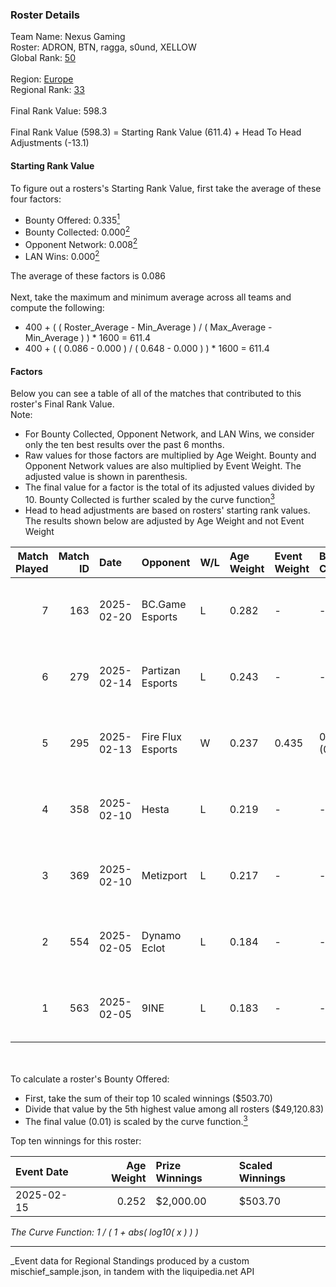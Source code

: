 ### Roster Details<br />
Team Name: Nexus Gaming<br />
Roster: ADRON, BTN, ragga, s0und, XELLOW<br />
Global Rank: [50](../../standings_global_2025_07_07.md)<br />
<br />
Region: [Europe]( ../../standings_europe_2025_07_07.md)<br />
Regional Rank: [33]( ../../standings_europe_2025_07_07.md)<br />
<br />
Final Rank Value:  598.3<br />
<br />
Final Rank Value (598.3) = Starting Rank Value (611.4) + Head To Head Adjustments (-13.1)<br />

#### Starting Rank Value<br />
To figure out a rosters's Starting Rank Value, first take the average of these four factors:<br />
- Bounty Offered: 0.335[<sup>1</sup>](#table2)
- Bounty Collected: 0.000[<sup>2</sup>](#table1)
- Opponent Network: 0.008[<sup>2</sup>](#table1)
- LAN Wins: 0.000[<sup>2</sup>](#table1)

The average of these factors is 0.086<br />
<br />
Next, take the maximum and minimum average across all teams and compute the following:<br />
- 400 + ( ( Roster_Average - Min_Average ) / ( Max_Average - Min_Average ) ) * 1600 = 611.4
- 400 + ( ( 0.086 - 0.000 ) / ( 0.648 - 0.000 ) ) * 1600 = 611.4


#### Factors<br />
Below you can see a table of all of the matches that contributed to this roster's Final Rank Value.<br />
Note:<br />

- For Bounty Collected, Opponent Network, and LAN Wins, we consider only the ten best results over the past 6 months.
- Raw values for those factors are multiplied by Age Weight. Bounty and Opponent Network values are also multiplied by Event Weight. The adjusted value is shown in parenthesis.
- The final value for a factor is the total of its adjusted values divided by 10. Bounty Collected is further scaled by the curve function[<sup>3</sup>](#curveFunction)
- Head to head adjustments are based on rosters' starting rank values. The results shown below are adjusted by Age Weight and not Event Weight
<span id="table1"></span><br />


| Match Played | Match ID | Date       | Opponent          | W/L | Age Weight | Event Weight | Bounty Collected | Opponent Network | LAN Wins  | H2H Adj. | Roster                           |
| -: | -: | :- | :- | :- | :- | :- | :- | :- | :- | -: | :- |
|            7 |      163 | 2025-02-20 | BC.Game Esports   | L   | 0.282      | -            | -                | -                | -         |    -1.18 | ADRON, BTN, ragga, s0und, XELLOW |
|            6 |      279 | 2025-02-14 | Partizan Esports  | L   | 0.243      | -            | -                | -                | -         |    -1.66 | ADRON, BTN, ragga, s0und, XELLOW |
|            5 |      295 | 2025-02-13 | Fire Flux Esports | W   | 0.237      | 0.435        | 0.000 (0.000)    | 0.790 (0.081)    | 0 (0.000) |     3.39 | ADRON, BTN, ragga, s0und, XELLOW |
|            4 |      358 | 2025-02-10 | Hesta             | L   | 0.219      | -            | -                | -                | -         |    -4.08 | ADRON, BTN, ragga, s0und, XELLOW |
|            3 |      369 | 2025-02-10 | Metizport         | L   | 0.217      | -            | -                | -                | -         |    -4.27 | ADRON, BTN, ragga, s0und, XELLOW |
|            2 |      554 | 2025-02-05 | Dynamo Eclot      | L   | 0.184      | -            | -                | -                | -         |    -1.80 | ADRON, BTN, ragga, s0und, XELLOW |
|            1 |      563 | 2025-02-05 | 9INE              | L   | 0.183      | -            | -                | -                | -         |    -3.48 | ADRON, BTN, ragga, s0und, XELLOW |

<br />
<span id="table2"></span><br />
To calculate a roster's Bounty Offered:<br />

- First, take the sum of their top 10 scaled winnings ($503.70)
- Divide that value by the 5th highest value among all rosters ($49,120.83)
- The final value (0.01) is scaled by the curve function.[<sup>3</sup>](#curveFunction)

Top ten winnings for this roster:<br />

| Event Date | Age Weight | Prize Winnings | Scaled Winnings |
| :- | -: | :- | :- |
| 2025-02-15 |      0.252 | $2,000.00      | $503.70         |


<span id="curveFunction"></span>_The Curve Function: 1 / ( 1 + abs( log10( x ) ) )_<br />

---
_Event data for Regional Standings produced by a custom mischief_sample.json, in tandem with the liquipedia.net API<br />
